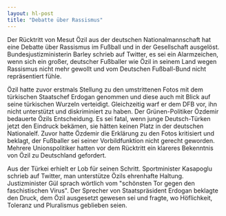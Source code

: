 ```yaml
---
layout: hl-post
title: "Debatte über Rassismus"
---
```

Der Rücktritt von Mesut Özil aus der deutschen Nationalmannschaft hat eine Debatte über Rassismus im Fußball und in der Gesellschaft ausgelöst. Bundesjustizministerin Barley schrieb auf Twitter, es sei ein Alarmzeichen, wenn sich ein großer, deutscher Fußballer wie Özil in seinem Land wegen Rassismus nicht mehr gewollt und vom Deutschen Fußball-Bund nicht repräsentiert fühle.

Özil hatte zuvor erstmals Stellung zu den umstrittenen Fotos mit dem türkischen Staatschef Erdogan genommen und diese auch mit Blick auf seine türkischen Wurzeln verteidigt. Gleichzeitig warf er dem DFB vor, ihn nicht unterstützt und diskriminiert zu haben. Der Grünen-Politiker Özdemir bedauerte Özils Entscheidung. Es sei fatal, wenn junge Deutsch-Türken jetzt den Eindruck bekämen, sie hätten keinen Platz in der deutschen Nationalelf. Zuvor hatte Özdemir die Erklärung zu den Fotos kritisiert und beklagt, der Fußballer sei seiner Vorbildfunktion nicht gerecht geworden. Mehrere Unionspolitiker hatten vor dem Rücktritt ein klareres Bekenntnis von Özil zu Deutschland gefordert.

Aus der Türkei erhielt er Lob für seinen Schritt. Sportminister Kasapoglu schrieb auf Twitter, man unterstütze Özils ehrenhafte Haltung. Justizminister Gül sprach wörtlich vom "schönsten Tor gegen den faschistischen Virus". Der Sprecher von Staatspräsident Erdogan beklagte den Druck, dem Özil ausgesetzt gewesen sei und fragte, wo Höflichkeit, Toleranz und Pluralismus geblieben seien.
